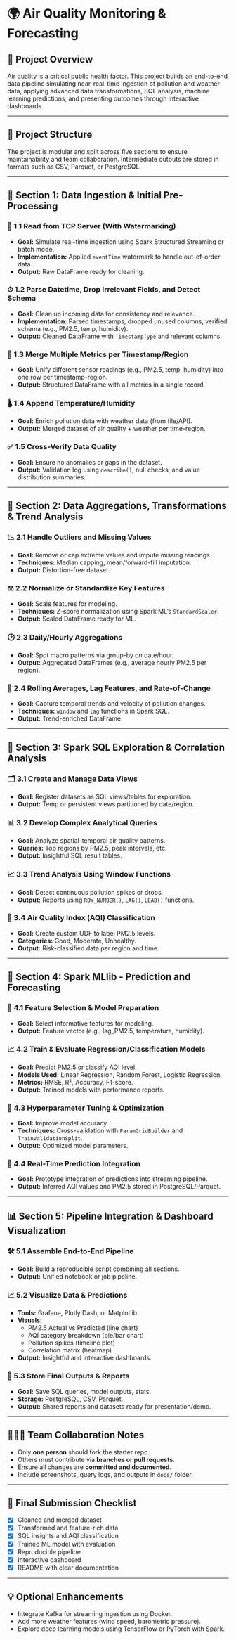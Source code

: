 # 🌍 Air Quality Monitoring & Forecasting

## 📌 Project Overview
Air quality is a critical public health factor. This project builds an end-to-end data pipeline simulating near-real-time ingestion of pollution and weather data, applying advanced data transformations, SQL analysis, machine learning predictions, and presenting outcomes through interactive dashboards.

---

## 🧱 Project Structure

The project is modular and split across five sections to ensure maintainability and team collaboration. Intermediate outputs are stored in formats such as CSV, Parquet, or PostgreSQL.

---

## 🧩 Section 1: Data Ingestion & Initial Pre-Processing

### 🔌 1.1 Read from TCP Server (With Watermarking)
- **Goal:** Simulate real-time ingestion using Spark Structured Streaming or batch mode.
- **Implementation:** Applied `eventTime` watermark to handle out-of-order data.
- **Output:** Raw DataFrame ready for cleaning.

### ⏱ 1.2 Parse Datetime, Drop Irrelevant Fields, and Detect Schema
- **Goal:** Clean up incoming data for consistency and relevance.
- **Implementation:** Parsed timestamps, dropped unused columns, verified schema (e.g., PM2.5, temp, humidity).
- **Output:** Cleaned DataFrame with `TimestampType` and relevant columns.

### 🔄 1.3 Merge Multiple Metrics per Timestamp/Region
- **Goal:** Unify different sensor readings (e.g., PM2.5, temp, humidity) into one row per timestamp-region.
- **Output:** Structured DataFrame with all metrics in a single record.

### 🌡 1.4 Append Temperature/Humidity
- **Goal:** Enrich pollution data with weather data (from file/API).
- **Output:** Merged dataset of air quality + weather per time-region.

### ✅ 1.5 Cross-Verify Data Quality
- **Goal:** Ensure no anomalies or gaps in the dataset.
- **Output:** Validation log using `describe()`, null checks, and value distribution summaries.

---

## 🧪 Section 2: Data Aggregations, Transformations & Trend Analysis

### 📉 2.1 Handle Outliers and Missing Values
- **Goal:** Remove or cap extreme values and impute missing readings.
- **Techniques:** Median capping, mean/forward-fill imputation.
- **Output:** Distortion-free dataset.

### ⚖️ 2.2 Normalize or Standardize Key Features
- **Goal:** Scale features for modeling.
- **Techniques:** Z-score normalization using Spark ML’s `StandardScaler`.
- **Output:** Scaled DataFrame ready for ML.

### 🕑 2.3 Daily/Hourly Aggregations
- **Goal:** Spot macro patterns via group-by on date/hour.
- **Output:** Aggregated DataFrames (e.g., average hourly PM2.5 per region).

### 🔁 2.4 Rolling Averages, Lag Features, and Rate-of-Change
- **Goal:** Capture temporal trends and velocity of pollution changes.
- **Techniques:** `window` and `lag` functions in Spark SQL.
- **Output:** Trend-enriched DataFrame.

---

## 🧠 Section 3: Spark SQL Exploration & Correlation Analysis

### 🗂 3.1 Create and Manage Data Views
- **Goal:** Register datasets as SQL views/tables for exploration.
- **Output:** Temp or persistent views partitioned by date/region.

### 📊 3.2 Develop Complex Analytical Queries
- **Goal:** Analyze spatial-temporal air quality patterns.
- **Queries:** Top regions by PM2.5, peak intervals, etc.
- **Output:** Insightful SQL result tables.

### 📈 3.3 Trend Analysis Using Window Functions
- **Goal:** Detect continuous pollution spikes or drops.
- **Output:** Reports using `ROW_NUMBER()`, `LAG()`, `LEAD()` functions.

### 🚦 3.4 Air Quality Index (AQI) Classification
- **Goal:** Create custom UDF to label PM2.5 levels.
- **Categories:** Good, Moderate, Unhealthy.
- **Output:** Risk-classified data per region and time.

---

## 🤖 Section 4: Spark MLlib - Prediction and Forecasting

### 🧮 4.1 Feature Selection & Model Preparation
- **Goal:** Select informative features for modeling.
- **Output:** Feature vector (e.g., lag_PM2.5, temperature, humidity).

### 📈 4.2 Train & Evaluate Regression/Classification Models
- **Goal:** Predict PM2.5 or classify AQI level.
- **Models Used:** Linear Regression, Random Forest, Logistic Regression.
- **Metrics:** RMSE, R², Accuracy, F1-score.
- **Output:** Trained models with performance reports.

### 🧪 4.3 Hyperparameter Tuning & Optimization
- **Goal:** Improve model accuracy.
- **Techniques:** Cross-validation with `ParamGridBuilder` and `TrainValidationSplit`.
- **Output:** Optimized model parameters.

### 🔮 4.4 Real-Time Prediction Integration
- **Goal:** Prototype integration of predictions into streaming pipeline.
- **Output:** Inferred AQI values and PM2.5 stored in PostgreSQL/Parquet.

---

## 📊 Section 5: Pipeline Integration & Dashboard Visualization

### 🛠 5.1 Assemble End-to-End Pipeline
- **Goal:** Build a reproducible script combining all sections.
- **Output:** Unified notebook or job pipeline.

### 📈 5.2 Visualize Data & Predictions
- **Tools:** Grafana, Plotly Dash, or Matplotlib.
- **Visuals:**
  - PM2.5 Actual vs Predicted (line chart)
  - AQI category breakdown (pie/bar chart)
  - Pollution spikes (timeline plot)
  - Correlation matrix (heatmap)
- **Output:** Insightful and interactive dashboards.

### 💾 5.3 Store Final Outputs & Reports
- **Goal:** Save SQL queries, model outputs, stats.
- **Storage:** PostgreSQL, CSV, Parquet.
- **Output:** Shared reports and datasets ready for presentation/demo.

---

## 🧑‍🤝‍🧑 Team Collaboration Notes
- Only **one person** should fork the starter repo.
- Others must contribute via **branches or pull requests**.
- Ensure all changes are **committed and documented**.
- Include screenshots, query logs, and outputs in `docs/` folder.

---

## 📝 Final Submission Checklist
- [x] Cleaned and merged dataset  
- [x] Transformed and feature-rich data  
- [x] SQL insights and AQI classification  
- [x] Trained ML model with evaluation  
- [x] Reproducible pipeline  
- [x] Interactive dashboard  
- [x] README with clear documentation  

---

## 💡 Optional Enhancements
- Integrate Kafka for streaming ingestion using Docker.  
- Add more weather features (wind speed, barometric pressure).  
- Explore deep learning models using TensorFlow or PyTorch with Spark.  
